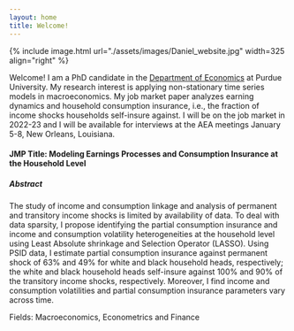 ```yaml
---
layout: home
title: Welcome!
---
```


{% include image.html url="./assets/images/Daniel_website.jpg" width=325 align="right" %}

Welcome! I am a PhD candidate in the [Department of Economics](https://krannert.purdue.edu/academics/Economics/) at Purdue University. My research interest is applying non-stationary time series models in macroeconomics. My job market paper analyzes earning dynamics and household consumption insurance, i.e., the fraction of income shocks households self-insure against. I will be on the job market in 2022-23 and I will be available for interviews at the AEA meetings January 5-8, New Orleans, Louisiana. 

#### JMP Title: Modeling Earnings Processes and Consumption Insurance at the Household Level
##### Abstract
The study of income and consumption linkage and analysis of permanent and transitory income shocks is limited by availability of data. To deal with data sparsity, I propose identifying the partial consumption insurance and income and consumption volatility heterogeneities at the household level using Least Absolute shrinkage and Selection Operator (LASSO). Using PSID data, I estimate partial consumption insurance against permanent shock of 63% and 49% for white and black household heads, respectively; the white and black household heads self-insure against 100% and 90% of the transitory income shocks, respectively. Moreover, I find income and consumption volatilities and partial consumption insurance parameters vary across time.

Fields: Macroeconomics, Econometrics and Finance
